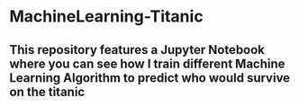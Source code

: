 # MachineLearning-Titanic

## This repository features a Jupyter Notebook where you can see how I train different Machine Learning Algorithm to predict who would survive on the titanic
